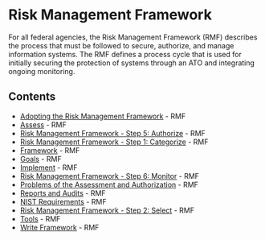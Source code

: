 # Risk Management Framework

For all federal agencies, the Risk Management Framework (RMF) describes the process that must be followed to secure, authorize, and manage information systems. The RMF defines a process cycle that is used for initially securing the protection of systems through an ATO and integrating ongoing monitoring.

## Contents

- [Adopting the Risk Management Framework](adopting-framework.md) - RMF
- [Assess](assess.md) - RMF
- [Risk Management Framework - Step 5: Authorize](authorize.md) - RMF
- [Risk Management Framework - Step 1: Categorize](categorize.md) - RMF
- [Framework](ramework.md) - RMF
- [Goals](goals.md) - RMF
- [Implement](implement.md) - RMF
- [Risk Management Framework - Step 6: Monitor](monitor.md) - RMF
- [Problems of the Assessment and Authorization](problems-assessment-authorization.md) - RMF
- [Reports and Audits](reports-audits.md) - RMF
- [NIST Requirements](requirements.md) - RMF
- [Risk Management Framework - Step 2: Select](select.md) - RMF
- [Tools](tools.md) - RMF
- [Write Framework](write-framework.md) - RMF
